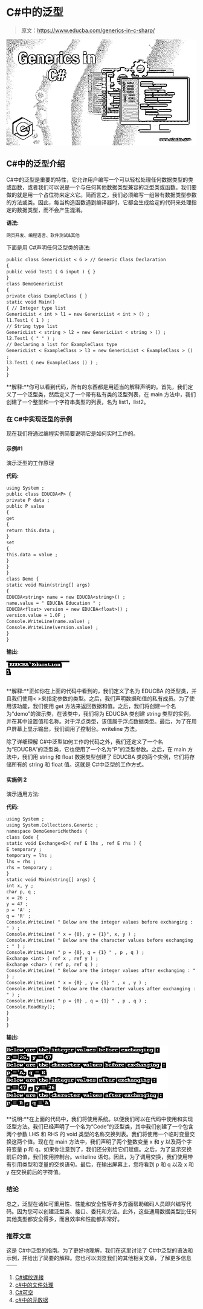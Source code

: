 # C#中的泛型

> 原文：<https://www.educba.com/generics-in-c-sharp/>

![Generics in C#](img/e48050c5df0950617e5315573763dbe7.png)



## C#中的泛型介绍

C#中的泛型是重要的特性，它允许用户编写一个可以轻松处理任何数据类型的类或函数，或者我们可以说是一个与任何其他数据类型兼容的泛型类或函数。我们要做的就是用一个占位符来定义它。简而言之，我们必须编写一组带有数据类型参数的方法或类。因此，每当构造函数遇到编译器时，它都会生成给定的代码来处理指定的数据类型，而不会产生混淆。

**语法:**

<small>网页开发、编程语言、软件测试&其他</small>

下面是用 C#声明任何泛型类的语法:

```
public class GenericList < G > // Generic Class Declaration
{
public void Test1 ( G input ) { }
}
class DemoGenericList
{
private class ExampleClass { }
static void Main()
{ // Integer type list
GenericList < int > l1 = new GenericList < int > () ;
l1.Test1 ( 1 ) ;
// String type list
GenericList < string > l2 = new GenericList < string > () ;
l2.Test1 ( " " ) ;
// Declaring a list for ExampleClass type
GenericList < ExampleClass > l3 = new GenericList < ExampleClass > () ;
l3.Test1 ( new ExampleClass () ) ;
}
}
```

**解释:**你可以看到代码，所有的东西都是用适当的解释声明的。首先，我们定义了一个泛型类，然后定义了一个带有私有类的泛型列表，在 main 方法中，我们创建了一个整型和一个字符串类型的列表，名为 list1，list2。

### 在 C#中实现泛型的示例

现在我们将通过编程实例简要说明它是如何实时工作的。

#### 示例#1

演示泛型的工作原理

**代码:**

```
using System ;
public class EDUCBA<P> {
private P data ;
public P value
{
get
{
return this.data ;
}
set
{
this.data = value ;
}
}
}
class Demo {
static void Main(string[] args)
{
EDUCBA<string> name = new EDUCBA<string>() ;
name.value = " EDUCBA Education " ;
EDUCBA<float> version = new EDUCBA<float>() ;
version.value = 1.0F ;
Console.WriteLine(name.value) ;
Console.WriteLine(version.value) ;
}
}
```

**输出:**

![Generics in C# - 1](img/e4af7f55ba3ae463cbbe4047e0fcf59f.png)



**解释:**正如你在上面的代码中看到的，我们定义了名为 EDUCBA 的泛型类，并且我们使用< >来指定参数的类型。之后，我们声明数据和值的私有成员。为了使用该功能，我们使用 get 方法来返回数据和值。之后，我们将创建一个名为“demo”的演示类，在该类中，我们将为 EDUCBA 类创建 string 类型的实例，并在其中设置值和名称。对于浮点类型，该值属于浮点数据类型。最后，为了在用户屏幕上显示输出，我们调用了控制台。writeline 方法。

除了详细理解 C#中泛型如何工作的代码之外，我们还定义了一个名为“EDUCBA”的泛型类，它也使用了一个名为“P”的泛型参数。之后，在 main 方法中，我们用 string 和 float 数据类型创建了 EDUCBA 类的两个实例，它们将存储所有的 string 和 float 值。这就是 C#中泛型的工作方式。

#### 实施例 2

演示通用方法:

**代码:**

```
using System ;
using System.Collections.Generic ;
namespace DemoGenericMethods {
class Code {
static void Exchange<E>( ref E lhs , ref E rhs ) {
E temporary ;
temporary = lhs ;
lhs = rhs ;
rhs = temporary ;
}
static void Main(string[] args) {
int x, y ;
char p, q ;
x = 26 ;
y = 47 ;
p = 'A' ;
q = 'R' ;
Console.WriteLine( " Below are the integer values before exchanging : " ) ;
Console.WriteLine( " x = {0}, y = {1}", x, y ) ;
Console.WriteLine( " Below are the character values before exchanging : " ) ;
Console.WriteLine( " p = {0}, q = {1} " , p , q ) ;
Exchange <int> ( ref x , ref y ) ;
Exchange <char> ( ref p, ref q ) ;
Console.WriteLine( " Below are the integer values after exchanging : " ) ;
Console.WriteLine( " x = {0} , y = {1} " , x , y ) ;
Console.WriteLine( " Below are the character values after exchanging : " ) ;
Console.WriteLine( " p = {0} , q = {1} " , p , q ) ;
Console.ReadKey();
}
}
}
```

**输出:**

![Generics in C# - 2](img/fa540f24c213b3d1d612c03375c60081.png)



**说明:**在上面的代码中，我们将使用系统。以便我们可以在代码中使用和实现泛型方法。我们已经声明了一个名为“Code”的泛型类，其中我们创建了一个包含两个参数 LHS 和 RHS 的 void 类型的名称交换列表。我们将使用一个临时变量交换这两个值。现在在 main 方法中，我们声明了两个整数变量 x 和 y 以及两个字符变量 p 和 q。如果你注意到了，我们还分别给它们赋值。之后，为了显示交换前后的值，我们使用控制台。writeline 语句。因此，为了调用交换，我们使用带有引用类型和变量的交换语句。最后，在输出屏幕上，您将看到 p 和 q 以及 x 和 y 在交换前后的字符值。

### 结论

总之，泛型在诸如可重用性、性能和安全性等许多方面帮助编码人员即兴编写代码。因为您可以创建泛型类、接口、委托和方法。此外，这些通用数据类型比任何其他类型都安全得多，而且效率和性能都非常好。

### 推荐文章

这是 C#中泛型的指南。为了更好地理解，我们在这里讨论了 C#中泛型的语法和示例，并给出了简要的解释。您也可以浏览我们的其他相关文章，了解更多信息——

1.  [C#螺纹连接](https://www.educba.com/c-sharp-thread-join/)
2.  [c#中的文件处理](https://www.educba.com/file-handling-in-c-sharp/)
3.  [C#可空](https://www.educba.com/c-sharp-nullable/)
4.  [c#中的元数据](https://www.educba.com/metadata-in-c-sharp/)





